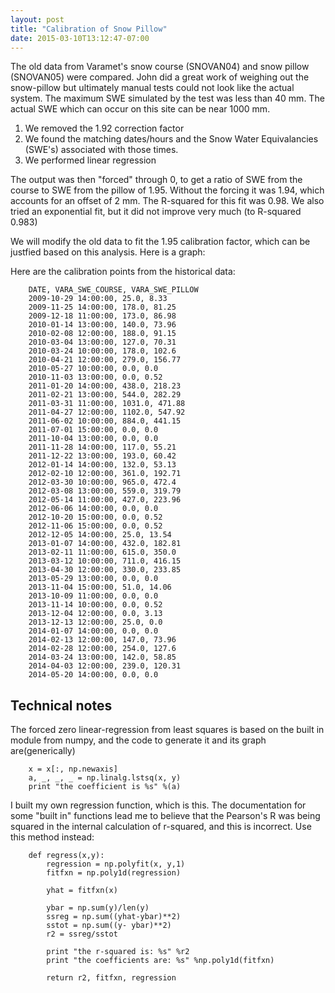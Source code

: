 ```yaml
---
layout: post
title: "Calibration of Snow Pillow"
date: 2015-03-10T13:12:47-07:00
---
```


The old data from Varamet's snow course (SNOVAN04) and snow pillow (SNOVAN05) were compared. John did a great work of weighing out the snow-pillow but ultimately manual tests could not look like the actual system. The maximum SWE simulated by the test was less than 40 mm. The actual SWE which can occur on this site can be near 1000 mm. 

1. We removed the 1.92 correction factor
2. We found the matching dates/hours and the Snow Water Equivalancies (SWE's) associated with those times.
3. We performed linear regression


The output was then "forced" through 0, to get a ratio of SWE from the course to SWE from the pillow of 1.95. Without the forcing it was 1.94, which accounts for an offset of 2 mm. The R-squared for this fit was 0.98. We also tried an exponential fit, but it did not improve very much (to R-squared 0.983)

We will modify the old data to fit the 1.95 calibration factor, which can be justfied based on this analysis. Here is a graph:


<style>

</style>

<div id="fig_el7892043709277604105873069"></div>
<script>
function mpld3_load_lib(url, callback){
  var s = document.createElement('script');
  s.src = url;
  s.async = true;
  s.onreadystatechange = s.onload = callback;
  s.onerror = function(){console.warn("failed to load library " + url);};
  document.getElementsByTagName("head")[0].appendChild(s);
}

if(typeof(mpld3) !== "undefined" && mpld3._mpld3IsLoaded){
   // already loaded: just create the figure
   !function(mpld3){
       
       mpld3.draw_figure("fig_el7892043709277604105873069", {"axes": [{"xlim": [0.0, 600.0], "yscale": "linear", "axesbg": "#FFFFFF", "texts": [{"v_baseline": "hanging", "h_anchor": "middle", "color": "#000000", "text": "SWE_pillow", "coordinates": "axes", "zorder": 3, "alpha": 1, "fontsize": 12.0, "position": [0.5, -0.059895833333333329], "rotation": -0.0, "id": "el789204371027408"}, {"v_baseline": "auto", "h_anchor": "middle", "color": "#000000", "text": "SWE_course", "coordinates": "axes", "zorder": 3, "alpha": 1, "fontsize": 12.0, "position": [-0.084047379032258063, 0.5], "rotation": -90.0, "id": "el789204371162448"}], "zoomable": true, "images": [], "xdomain": [0.0, 600.0], "ylim": [0.0, 1200.0], "paths": [], "sharey": [], "sharex": [], "axesbgalpha": null, "axes": [{"scale": "linear", "tickformat": null, "grid": {"gridOn": false}, "fontsize": 12.0, "position": "bottom", "nticks": 7, "tickvalues": null}, {"scale": "linear", "tickformat": null, "grid": {"gridOn": false}, "fontsize": 12.0, "position": "left", "nticks": 7, "tickvalues": null}], "lines": [{"color": "#000000", "yindex": 2, "coordinates": "data", "dasharray": "6,6", "zorder": 2, "alpha": 1, "xindex": 0, "linewidth": 1.0, "data": "data01", "id": "el789204435494160"}], "markers": [{"edgecolor": "#000000", "facecolor": "#FF0000", "edgewidth": 0.5, "yindex": 1, "coordinates": "data", "zorder": 2, "markerpath": [[[0.0, 3.0], [0.7956093000000001, 3.0], [1.5587396123545605, 2.683901074764725], [2.121320343559643, 2.121320343559643], [2.683901074764725, 1.5587396123545605], [3.0, 0.7956093000000001], [3.0, 0.0], [3.0, -0.7956093000000001], [2.683901074764725, -1.5587396123545605], [2.121320343559643, -2.121320343559643], [1.5587396123545605, -2.683901074764725], [0.7956093000000001, -3.0], [0.0, -3.0], [-0.7956093000000001, -3.0], [-1.5587396123545605, -2.683901074764725], [-2.121320343559643, -2.121320343559643], [-2.683901074764725, -1.5587396123545605], [-3.0, -0.7956093000000001], [-3.0, 0.0], [-3.0, 0.7956093000000001], [-2.683901074764725, 1.5587396123545605], [-2.121320343559643, 2.121320343559643], [-1.5587396123545605, 2.683901074764725], [-0.7956093000000001, 3.0], [0.0, 3.0]], ["M", "C", "C", "C", "C", "C", "C", "C", "C", "Z"]], "alpha": 1, "xindex": 0, "data": "data01", "id": "el789204435493456pts"}], "id": "el789204370929424", "ydomain": [0.0, 1200.0], "collections": [], "xscale": "linear", "bbox": [0.125, 0.099999999999999978, 0.77500000000000002, 0.80000000000000004]}], "height": 480.0, "width": 640.0, "plugins": [{"type": "reset"}, {"enabled": false, "button": true, "type": "zoom"}, {"enabled": false, "button": true, "type": "boxzoom"}], "data": {"data01": [[0.52, 0.0, 1.0143688373839572], [0.0, 0.0, 0.0], [471.88, 1031.0, 920.5007057398878], [0.0, 0.0, 0.0], [60.42, 193.0, 117.86185606680517], [102.6, 178.0, 200.14277445306536], [0.0, 0.0, 0.0], [0.52, 0.0, 1.0143688373839572], [192.71, 361.0, 375.92118971588917], [156.77, 279.0, 305.81269737823646], [0.0, 0.0, 0.0], [14.06, 51.0, 27.42697279542007], [0.0, 0.0, 0.0], [0.52, 0.0, 1.0143688373839572], [8.33, 25.0, 16.249408491169927], [441.15, 884.0, 860.5554088691013], [350.0, 615.0, 682.7482559315096], [218.23, 438.0, 425.7032911198095], [416.15, 711.0, 811.7876763025648], [3.13, 0.0, 6.105720117330357], [0.0, 25.0, 0.0], [73.96, 147.0, 144.27446002484126], [0.0, 0.0, 0.0], [13.54, 25.0, 26.41260395803611], [70.31, 127.0, 137.15437107012698], [319.79, 559.0, 623.817327898107], [86.98, 173.0, 169.67269514549344], [0.52, 0.0, 1.0143688373839572], [547.92, 1102.0, 1068.8326411142648], [472.4, 965.0, 921.5150745772718], [182.81, 432.0, 356.60916761954076], [55.21, 117.0, 107.69866059993899], [282.29, 544.0, 550.6657290483024], [58.85, 142.0, 114.79924246162669], [73.96, 140.0, 144.27446002484126], [0.0, 0.0, 0.0], [81.25, 178.0, 158.49513084124328], [53.13, 132.0, 103.64118525040315], [127.6, 254.0, 248.91050701960177], [0.0, 0.0, 0.0], [233.85, 330.0, 456.1733704273815], [120.31, 239.0, 234.68983620319977], [91.15, 188.0, 177.80715293759172], [223.96, 427.0, 436.8808554240597]]}, "id": "el789204370927760"});
   }(mpld3);
}else if(typeof define === "function" && define.amd){
   // require.js is available: use it to load d3/mpld3
   require.config({paths: {d3: "https://mpld3.github.io/js/d3.v3.min"}});
   require(["d3"], function(d3){
      window.d3 = d3;
      mpld3_load_lib("https://mpld3.github.io/js/mpld3.v0.2.js", function(){
         
         mpld3.draw_figure("fig_el7892043709277604105873069", {"axes": [{"xlim": [0.0, 600.0], "yscale": "linear", "axesbg": "#FFFFFF", "texts": [{"v_baseline": "hanging", "h_anchor": "middle", "color": "#000000", "text": "SWE_pillow", "coordinates": "axes", "zorder": 3, "alpha": 1, "fontsize": 12.0, "position": [0.5, -0.059895833333333329], "rotation": -0.0, "id": "el789204371027408"}, {"v_baseline": "auto", "h_anchor": "middle", "color": "#000000", "text": "SWE_course", "coordinates": "axes", "zorder": 3, "alpha": 1, "fontsize": 12.0, "position": [-0.084047379032258063, 0.5], "rotation": -90.0, "id": "el789204371162448"}], "zoomable": true, "images": [], "xdomain": [0.0, 600.0], "ylim": [0.0, 1200.0], "paths": [], "sharey": [], "sharex": [], "axesbgalpha": null, "axes": [{"scale": "linear", "tickformat": null, "grid": {"gridOn": false}, "fontsize": 12.0, "position": "bottom", "nticks": 7, "tickvalues": null}, {"scale": "linear", "tickformat": null, "grid": {"gridOn": false}, "fontsize": 12.0, "position": "left", "nticks": 7, "tickvalues": null}], "lines": [{"color": "#000000", "yindex": 2, "coordinates": "data", "dasharray": "6,6", "zorder": 2, "alpha": 1, "xindex": 0, "linewidth": 1.0, "data": "data01", "id": "el789204435494160"}], "markers": [{"edgecolor": "#000000", "facecolor": "#FF0000", "edgewidth": 0.5, "yindex": 1, "coordinates": "data", "zorder": 2, "markerpath": [[[0.0, 3.0], [0.7956093000000001, 3.0], [1.5587396123545605, 2.683901074764725], [2.121320343559643, 2.121320343559643], [2.683901074764725, 1.5587396123545605], [3.0, 0.7956093000000001], [3.0, 0.0], [3.0, -0.7956093000000001], [2.683901074764725, -1.5587396123545605], [2.121320343559643, -2.121320343559643], [1.5587396123545605, -2.683901074764725], [0.7956093000000001, -3.0], [0.0, -3.0], [-0.7956093000000001, -3.0], [-1.5587396123545605, -2.683901074764725], [-2.121320343559643, -2.121320343559643], [-2.683901074764725, -1.5587396123545605], [-3.0, -0.7956093000000001], [-3.0, 0.0], [-3.0, 0.7956093000000001], [-2.683901074764725, 1.5587396123545605], [-2.121320343559643, 2.121320343559643], [-1.5587396123545605, 2.683901074764725], [-0.7956093000000001, 3.0], [0.0, 3.0]], ["M", "C", "C", "C", "C", "C", "C", "C", "C", "Z"]], "alpha": 1, "xindex": 0, "data": "data01", "id": "el789204435493456pts"}], "id": "el789204370929424", "ydomain": [0.0, 1200.0], "collections": [], "xscale": "linear", "bbox": [0.125, 0.099999999999999978, 0.77500000000000002, 0.80000000000000004]}], "height": 480.0, "width": 640.0, "plugins": [{"type": "reset"}, {"enabled": false, "button": true, "type": "zoom"}, {"enabled": false, "button": true, "type": "boxzoom"}], "data": {"data01": [[0.52, 0.0, 1.0143688373839572], [0.0, 0.0, 0.0], [471.88, 1031.0, 920.5007057398878], [0.0, 0.0, 0.0], [60.42, 193.0, 117.86185606680517], [102.6, 178.0, 200.14277445306536], [0.0, 0.0, 0.0], [0.52, 0.0, 1.0143688373839572], [192.71, 361.0, 375.92118971588917], [156.77, 279.0, 305.81269737823646], [0.0, 0.0, 0.0], [14.06, 51.0, 27.42697279542007], [0.0, 0.0, 0.0], [0.52, 0.0, 1.0143688373839572], [8.33, 25.0, 16.249408491169927], [441.15, 884.0, 860.5554088691013], [350.0, 615.0, 682.7482559315096], [218.23, 438.0, 425.7032911198095], [416.15, 711.0, 811.7876763025648], [3.13, 0.0, 6.105720117330357], [0.0, 25.0, 0.0], [73.96, 147.0, 144.27446002484126], [0.0, 0.0, 0.0], [13.54, 25.0, 26.41260395803611], [70.31, 127.0, 137.15437107012698], [319.79, 559.0, 623.817327898107], [86.98, 173.0, 169.67269514549344], [0.52, 0.0, 1.0143688373839572], [547.92, 1102.0, 1068.8326411142648], [472.4, 965.0, 921.5150745772718], [182.81, 432.0, 356.60916761954076], [55.21, 117.0, 107.69866059993899], [282.29, 544.0, 550.6657290483024], [58.85, 142.0, 114.79924246162669], [73.96, 140.0, 144.27446002484126], [0.0, 0.0, 0.0], [81.25, 178.0, 158.49513084124328], [53.13, 132.0, 103.64118525040315], [127.6, 254.0, 248.91050701960177], [0.0, 0.0, 0.0], [233.85, 330.0, 456.1733704273815], [120.31, 239.0, 234.68983620319977], [91.15, 188.0, 177.80715293759172], [223.96, 427.0, 436.8808554240597]]}, "id": "el789204370927760"});
      });
    });
}else{
    // require.js not available: dynamically load d3 & mpld3
    mpld3_load_lib("https://mpld3.github.io/js/d3.v3.min.js", function(){
         mpld3_load_lib("https://mpld3.github.io/js/mpld3.v0.2.js", function(){
                 
                 mpld3.draw_figure("fig_el7892043709277604105873069", {"axes": [{"xlim": [0.0, 600.0], "yscale": "linear", "axesbg": "#FFFFFF", "texts": [{"v_baseline": "hanging", "h_anchor": "middle", "color": "#000000", "text": "SWE_pillow", "coordinates": "axes", "zorder": 3, "alpha": 1, "fontsize": 12.0, "position": [0.5, -0.059895833333333329], "rotation": -0.0, "id": "el789204371027408"}, {"v_baseline": "auto", "h_anchor": "middle", "color": "#000000", "text": "SWE_course", "coordinates": "axes", "zorder": 3, "alpha": 1, "fontsize": 12.0, "position": [-0.084047379032258063, 0.5], "rotation": -90.0, "id": "el789204371162448"}], "zoomable": true, "images": [], "xdomain": [0.0, 600.0], "ylim": [0.0, 1200.0], "paths": [], "sharey": [], "sharex": [], "axesbgalpha": null, "axes": [{"scale": "linear", "tickformat": null, "grid": {"gridOn": false}, "fontsize": 12.0, "position": "bottom", "nticks": 7, "tickvalues": null}, {"scale": "linear", "tickformat": null, "grid": {"gridOn": false}, "fontsize": 12.0, "position": "left", "nticks": 7, "tickvalues": null}], "lines": [{"color": "#000000", "yindex": 2, "coordinates": "data", "dasharray": "6,6", "zorder": 2, "alpha": 1, "xindex": 0, "linewidth": 1.0, "data": "data01", "id": "el789204435494160"}], "markers": [{"edgecolor": "#000000", "facecolor": "#FF0000", "edgewidth": 0.5, "yindex": 1, "coordinates": "data", "zorder": 2, "markerpath": [[[0.0, 3.0], [0.7956093000000001, 3.0], [1.5587396123545605, 2.683901074764725], [2.121320343559643, 2.121320343559643], [2.683901074764725, 1.5587396123545605], [3.0, 0.7956093000000001], [3.0, 0.0], [3.0, -0.7956093000000001], [2.683901074764725, -1.5587396123545605], [2.121320343559643, -2.121320343559643], [1.5587396123545605, -2.683901074764725], [0.7956093000000001, -3.0], [0.0, -3.0], [-0.7956093000000001, -3.0], [-1.5587396123545605, -2.683901074764725], [-2.121320343559643, -2.121320343559643], [-2.683901074764725, -1.5587396123545605], [-3.0, -0.7956093000000001], [-3.0, 0.0], [-3.0, 0.7956093000000001], [-2.683901074764725, 1.5587396123545605], [-2.121320343559643, 2.121320343559643], [-1.5587396123545605, 2.683901074764725], [-0.7956093000000001, 3.0], [0.0, 3.0]], ["M", "C", "C", "C", "C", "C", "C", "C", "C", "Z"]], "alpha": 1, "xindex": 0, "data": "data01", "id": "el789204435493456pts"}], "id": "el789204370929424", "ydomain": [0.0, 1200.0], "collections": [], "xscale": "linear", "bbox": [0.125, 0.099999999999999978, 0.77500000000000002, 0.80000000000000004]}], "height": 480.0, "width": 640.0, "plugins": [{"type": "reset"}, {"enabled": false, "button": true, "type": "zoom"}, {"enabled": false, "button": true, "type": "boxzoom"}], "data": {"data01": [[0.52, 0.0, 1.0143688373839572], [0.0, 0.0, 0.0], [471.88, 1031.0, 920.5007057398878], [0.0, 0.0, 0.0], [60.42, 193.0, 117.86185606680517], [102.6, 178.0, 200.14277445306536], [0.0, 0.0, 0.0], [0.52, 0.0, 1.0143688373839572], [192.71, 361.0, 375.92118971588917], [156.77, 279.0, 305.81269737823646], [0.0, 0.0, 0.0], [14.06, 51.0, 27.42697279542007], [0.0, 0.0, 0.0], [0.52, 0.0, 1.0143688373839572], [8.33, 25.0, 16.249408491169927], [441.15, 884.0, 860.5554088691013], [350.0, 615.0, 682.7482559315096], [218.23, 438.0, 425.7032911198095], [416.15, 711.0, 811.7876763025648], [3.13, 0.0, 6.105720117330357], [0.0, 25.0, 0.0], [73.96, 147.0, 144.27446002484126], [0.0, 0.0, 0.0], [13.54, 25.0, 26.41260395803611], [70.31, 127.0, 137.15437107012698], [319.79, 559.0, 623.817327898107], [86.98, 173.0, 169.67269514549344], [0.52, 0.0, 1.0143688373839572], [547.92, 1102.0, 1068.8326411142648], [472.4, 965.0, 921.5150745772718], [182.81, 432.0, 356.60916761954076], [55.21, 117.0, 107.69866059993899], [282.29, 544.0, 550.6657290483024], [58.85, 142.0, 114.79924246162669], [73.96, 140.0, 144.27446002484126], [0.0, 0.0, 0.0], [81.25, 178.0, 158.49513084124328], [53.13, 132.0, 103.64118525040315], [127.6, 254.0, 248.91050701960177], [0.0, 0.0, 0.0], [233.85, 330.0, 456.1733704273815], [120.31, 239.0, 234.68983620319977], [91.15, 188.0, 177.80715293759172], [223.96, 427.0, 436.8808554240597]]}, "id": "el789204370927760"});
            })
         });
}
</script>


Here are the calibration points from the historical data:

        DATE, VARA_SWE_COURSE, VARA_SWE_PILLOW
        2009-10-29 14:00:00, 25.0, 8.33
        2009-11-25 14:00:00, 178.0, 81.25
        2009-12-18 11:00:00, 173.0, 86.98
        2010-01-14 13:00:00, 140.0, 73.96
        2010-02-08 12:00:00, 188.0, 91.15
        2010-03-04 13:00:00, 127.0, 70.31
        2010-03-24 10:00:00, 178.0, 102.6
        2010-04-21 12:00:00, 279.0, 156.77
        2010-05-27 10:00:00, 0.0, 0.0
        2010-11-03 13:00:00, 0.0, 0.52
        2011-01-20 14:00:00, 438.0, 218.23
        2011-02-21 13:00:00, 544.0, 282.29
        2011-03-31 11:00:00, 1031.0, 471.88
        2011-04-27 12:00:00, 1102.0, 547.92
        2011-06-02 10:00:00, 884.0, 441.15
        2011-07-01 15:00:00, 0.0, 0.0
        2011-10-04 13:00:00, 0.0, 0.0
        2011-11-28 14:00:00, 117.0, 55.21
        2011-12-22 13:00:00, 193.0, 60.42
        2012-01-14 14:00:00, 132.0, 53.13
        2012-02-10 12:00:00, 361.0, 192.71
        2012-03-30 10:00:00, 965.0, 472.4
        2012-03-08 13:00:00, 559.0, 319.79
        2012-05-14 11:00:00, 427.0, 223.96
        2012-06-06 14:00:00, 0.0, 0.0
        2012-10-20 15:00:00, 0.0, 0.52
        2012-11-06 15:00:00, 0.0, 0.52
        2012-12-05 14:00:00, 25.0, 13.54
        2013-01-07 14:00:00, 432.0, 182.81
        2013-02-11 11:00:00, 615.0, 350.0
        2013-03-12 10:00:00, 711.0, 416.15
        2013-04-30 12:00:00, 330.0, 233.85
        2013-05-29 13:00:00, 0.0, 0.0
        2013-11-04 15:00:00, 51.0, 14.06
        2013-10-09 11:00:00, 0.0, 0.0
        2013-11-14 10:00:00, 0.0, 0.52
        2013-12-04 12:00:00, 0.0, 3.13
        2013-12-13 12:00:00, 25.0, 0.0
        2014-01-07 14:00:00, 0.0, 0.0
        2014-02-13 12:00:00, 147.0, 73.96
        2014-02-28 12:00:00, 254.0, 127.6
        2014-03-24 13:00:00, 142.0, 58.85
        2014-04-03 12:00:00, 239.0, 120.31
        2014-05-20 14:00:00, 0.0, 0.0


Technical notes
-----------

The forced zero linear-regression from least squares is based on the built in module from numpy, and the code to generate it and its graph are(generically)


        x = x[:, np.newaxis]
        a, _, _, _ = np.linalg.lstsq(x, y)
        print "the coefficient is %s" %(a)


I built my own regression function, which is this. The documentation for some "built in" functions lead me to believe that the Pearson's R was being squared in the internal calculation of r-squared, and this is incorrect. Use this method instead:


        def regress(x,y):
            regression = np.polyfit(x, y,1)
            fitfxn = np.poly1d(regression)

            yhat = fitfxn(x)

            ybar = np.sum(y)/len(y)
            ssreg = np.sum((yhat-ybar)**2)
            sstot = np.sum((y- ybar)**2)
            r2 = ssreg/sstot

            print "the r-squared is: %s" %r2
            print "the coefficients are: %s" %np.poly1d(fitfxn)

            return r2, fitfxn, regression